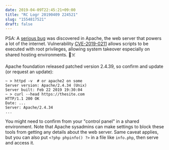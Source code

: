 ```yaml
---
date: 2019-04-09T22:45:21+09:00
title: "RC Logr 20190409 224521"
slug: "1554817521"
draft: false
---
```


PSA: A [serious bug](https://www.zdnet.com/article/apache-web-server-bug-grants-root-access-on-shared-hosting-environments/) was discovered in Apache, the web server that powers a lot of the internet. Vulnerability [CVE-2019-0211](https://httpd.apache.org/security/vulnerabilities_24.html#CVE-2019-0211) allows scripts to be executed with root privileges, allowing system takeover especially on shared hosting environments. 🐞☠️

Apache foundation released patched version 2.4.39, so confirm and update (or request an update):

```shell
~ > httpd -v  # or apache2 on some
Server version: Apache/2.4.34 (Unix)
Server built: Feb 22 2019 19:30:04
~ > curl --head https://thesite.com
HTTP/1.1 200 OK
Date: ...
Server: Apache/2.4.34
...
```

You might need to confirm from your "control panel" in a shared environment. Note that Apache sysadmins can make settings to block these tools from getting any details about the web server. Same caveat applies, but you can also put `<?php phpinfo() ?>` in a file like `info.php`, then serve and access it. 
